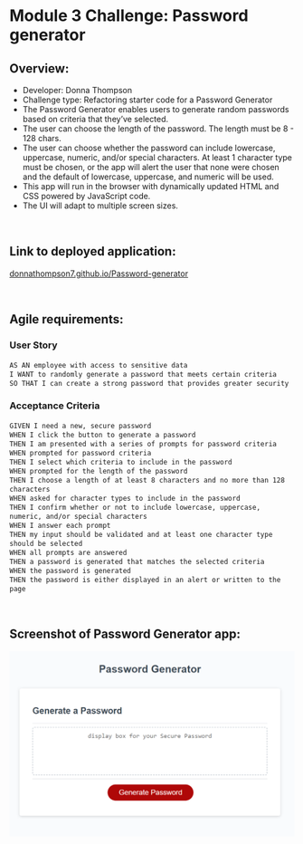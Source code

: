 # Module 3 Challenge: Password generator

## Overview:
* Developer: Donna Thompson
* Challenge type: Refactoring starter code for a Password Generator
* The Password Generator enables users to generate random passwords based on criteria that they’ve selected. 
* The user can choose the length of the password. The length must be 8 - 128 chars.
* The user can choose whether the password can include lowercase, uppercase, numeric, and/or special characters. At least 1 character type must be chosen, or the app will alert the user that none were chosen and the default of lowercase, uppercase, and numeric will be used.
* This app will run in the browser with dynamically updated HTML and CSS powered by JavaScript code. 
* The UI will adapt to multiple screen sizes.

<br/>

## Link to deployed application:
[donnathompson7.github.io/Password-generator](https://donnathompson7.github.io/Password-generator)

<br/>
 
## Agile requirements:
### User Story

```
AS AN employee with access to sensitive data
I WANT to randomly generate a password that meets certain criteria
SO THAT I can create a strong password that provides greater security
```

### Acceptance Criteria

```
GIVEN I need a new, secure password
WHEN I click the button to generate a password
THEN I am presented with a series of prompts for password criteria
WHEN prompted for password criteria
THEN I select which criteria to include in the password
WHEN prompted for the length of the password
THEN I choose a length of at least 8 characters and no more than 128 characters
WHEN asked for character types to include in the password
THEN I confirm whether or not to include lowercase, uppercase, numeric, and/or special characters
WHEN I answer each prompt
THEN my input should be validated and at least one character type should be selected
WHEN all prompts are answered
THEN a password is generated that matches the selected criteria
WHEN the password is generated
THEN the password is either displayed in an alert or written to the page
```

<br/>

## Screenshot of Password Generator app:
![Password Generator app](./assets/images/PasswordGenerator_pic.png)
